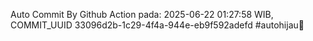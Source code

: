 Auto Commit By Github Action pada: 2025-06-22 01:27:58 WIB, COMMIT_UUID 33096d2b-1c29-4f4a-944e-eb9f592adefd #autohijau🗿
